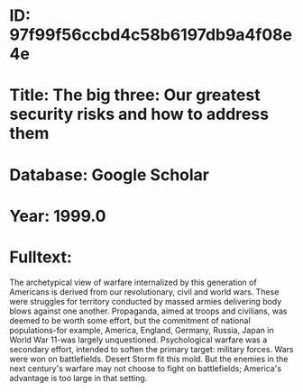 # ID: 97f99f56ccbd4c58b6197db9a4f08e4e
# Title: The big three: Our greatest security risks and how to address them
# Database: Google Scholar
# Year: 1999.0
# Fulltext:
The archetypical view of warfare internalized by this generation of Americans is derived from our revolutionary, civil and world wars.
These were struggles for territory conducted by massed armies delivering body blows against one another.
Propaganda, aimed at troops and civilians, was deemed to be worth some effort, but the commitment of national populations-for example, America, England, Germany, Russia, Japan in World War 11-was largely unquestioned.
Psychological warfare was a secondary effort, intended to soften the primary target: military forces.
Wars were won on battlefields.
Desert Storm fit this mold.
But the enemies in the next century's warfare may not choose to fight on battlefields; America's advantage is too large in that setting.
